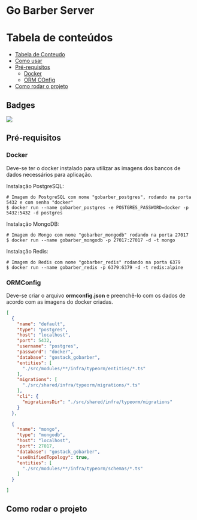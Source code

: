 # Go Barber Server

Tabela de conteúdos
=================
<!--ts-->
* [Tabela de Conteudo](#tabela-de-conteudo)
* [Como usar](#como-usar)
* [Pré-requisitos](#pré-requisitos)
  * [Docker](#docker)
  * [ORM COnfig](#ORMConfig)
* [Como rodar o projeto](#como-rodar-o-projeto)
<!--te-->

## Badges

<img src="https://img.shields.io/static/v1?label=Blog&message=Rocketseat&color=7159c1&style=for-the-badge&logo=gatsby"/>

## Pré-requisitos

### Docker

Deve-se ter o docker instalado para utilizar as imagens dos bancos de dados necessários para aplicação.

Instalação PostgreSQL:

```
# Imagem do PostgreSQL com nome "gobarber_postgres", rodando na porta 5432 e com senha "docker"
$ docker run --name gobarber_postgres -e POSTGRES_PASSWORD=docker -p 5432:5432 -d postgres
```

Instalação MongoDB:

```
# Imagem do Mongo com nome "gobarber_mongodb" rodando na porta 27017
$ docker run --name gobarber_mongodb -p 27017:27017 -d -t mongo
```

Instalação Redis:

```
# Imagem do Redis com nome "gobarber_redis" rodando na porta 6379
$ docker run --name gobarber_redis -p 6379:6379 -d -t redis:alpine
```

### ORMConfig

Deve-se criar o arquivo **ormconfig.json** e preenchê-lo com os dados de acordo com as imagens do docker criadas.

```json
[
  {
    "name": "default",
    "type": "postgres",
    "host": "localhost",
    "port": 5432,
    "username": "postgres",
    "password": "docker",
    "database": "gostack_gobarber",
    "entities": [
      "./src/modules/**/infra/typeorm/entities/*.ts"
    ],
    "migrations": [
      "./src/shared/infra/typeorm/migrations/*.ts"
    ],
    "cli": {
      "migrationsDir": "./src/shared/infra/typeorm/migrations"
    }
  },

  {
    "name": "mongo",
    "type": "mongodb",
    "host": "localhost",
    "port": 27017,
    "database": "gostack_gobarber",
    "useUnifiedTopology": true,
    "entities": [
      "./src/modules/**/infra/typeorm/schemas/*.ts"
    ]
  }

]
```

## Como rodar o projeto

